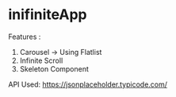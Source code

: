 # inifiniteApp
Features :
1. Carousel -> Using Flatlist
2. Infinite Scroll
3. Skeleton Component

API Used: 
https://jsonplaceholder.typicode.com/
